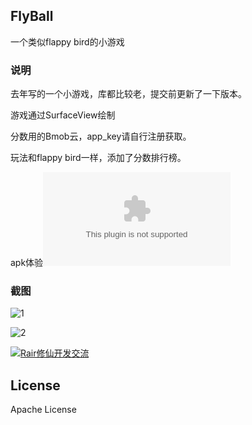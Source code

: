 ## FlyBall
一个类似flappy bird的小游戏

### 说明
去年写的一个小游戏，库都比较老，提交前更新了一下版本。

游戏通过SurfaceView绘制

分数用的Bmob云，app_key请自行注册获取。

玩法和flappy bird一样，添加了分数排行榜。

apk体验![apk下载][3]

### 截图
![1]

![2]

<a target="_blank" href="//shang.qq.com/wpa/qunwpa?idkey=17843f8c7620299077d748f2e27d9a2f9f77b6f6890c4ff8539f2aead1aaa2e3"><img border="0" src="//pub.idqqimg.com/wpa/images/group.png" alt="Rair修仙开发交流" title="Rair修仙开发交流"></a>

## License
 Apache License

[1]:https://github.com/Rairmmd/FlyBall/blob/master/screenshots/Screenshot_20170928-000635.jpg
[2]:https://github.com/Rairmmd/FlyBall/blob/master/screenshots/Screenshot_20170928-000652.jpg
[3]:https://github.com/Rairmmd/FlyBall/blob/master/apk/app-release.apk
